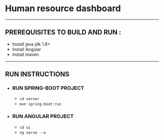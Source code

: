 # Human resource dashboard

***

## PREREQUISITES TO BUILD AND RUN :
* Install java jdk 1.8+
* Install Angular
* Install maven

***

## RUN INSTRUCTIONS
* ### RUN SPRING-BOOT PROJECT
  * `cd server`
  * `mvn spring-boot:run`
* ### RUN ANGULAR PROJECT
  * `cd ui`
  * `ng serve --o`
